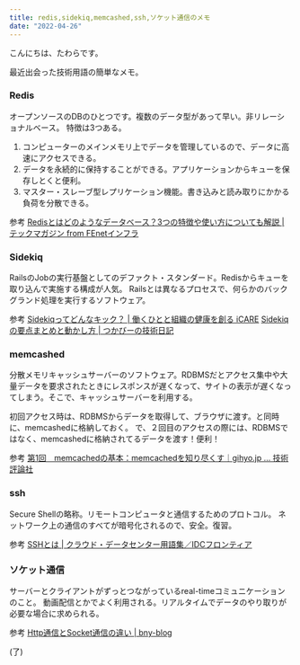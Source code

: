 ```yaml
---
title: redis,sidekiq,memcashed,ssh,ソケット通信のメモ
date: "2022-04-26"
---
```


こんにちは、たわらです。

最近出会った技術用語の簡単なメモ。

### Redis

オープンソースのDBのひとつです。複数のデータ型があって早い。非リレーショナルベース。
特徴は3つある。
1. コンピューターのメインメモリ上でデータを管理しているので、データに高速にアクセスできる。
2. データを永続的に保持することができる。アプリケーションからキューを保存しとくと便利。
3. マスター・スレーブ型レプリケーション機能。書き込みと読み取りにかかる負荷を分散できる。

参考
[Redisとはどのようなデータベース？3つの特徴や使い方についても解説 | テックマガジン from FEnetインフラ](https://www.fenet.jp/infla/column/%E6%9C%AA%E5%88%86%E9%A1%9E/redis%E3%81%A8%E3%81%AF%E3%81%A9%E3%81%AE%E3%82%88%E3%81%86%E3%81%AA%E3%83%87%E3%83%BC%E3%82%BF%E3%83%99%E3%83%BC%E3%82%B9%EF%BC%9F3%E3%81%A4%E3%81%AE%E7%89%B9%E5%BE%B4%E3%82%84%E4%BD%BF%E3%81%84/)

### Sidekiq

RailsのJobの実行基盤としてのデファクト・スタンダード。Redisからキューを取り込んで実施する構成が人気。
Railsとは異なるプロセスで、何らかのバックグランド処理を実行するソフトウェア。

参考
[Sidekiqってどんなキック？ | 働くひとと組織の健康を創る iCARE](https://dev.icare.jpn.com/dev_cat/sidekiq/)
[Sidekiqの要点まとめと動かし方 | つかびーの技術日記](http://tech-blog.tsukaby.com/archives/1519)

### memcashed
分散メモリキャッシュサーバーのソフトウェア。RDBMSだとアクセス集中や大量データを要求されたときにレスポンスが遅くなって、サイトの表示が遅くなってしまう。そこで、キャッシュサーバーを利用する。

初回アクセス時は、RDBMSからデータを取得して、ブラウザに渡す。と同時に、memcashedに格納しておく。
で、２回目のアクセスの際には、RDBMSではなく、memcashedに格納されてるデータを渡す！便利！

参考
[第1回　memcachedの基本：memcachedを知り尽くす｜gihyo.jp … 技術評論社](https://gihyo.jp/dev/feature/01/memcached/0001)

### ssh
Secure Shellの略称。リモートコンピュータと通信するためのプロトコル。
ネットワーク上の通信のすべてが暗号化されるので、安全。復習。

参考
[SSHとは | クラウド・データセンター用語集／IDCフロンティア](https://www.idcf.jp/words/ssh.html)

### ソケット通信
サーバーとクライアントがずっとつながっているreal-timeコミュニケーションのこと。
動画配信とかでよく利用される。リアルタイムでデータのやり取りが必要な場合に求められる。

参考
[Http通信とSocket通信の違い | bny-blog](https://bny64.github.io/2020/12/13/http-socket-jp/)

(了)